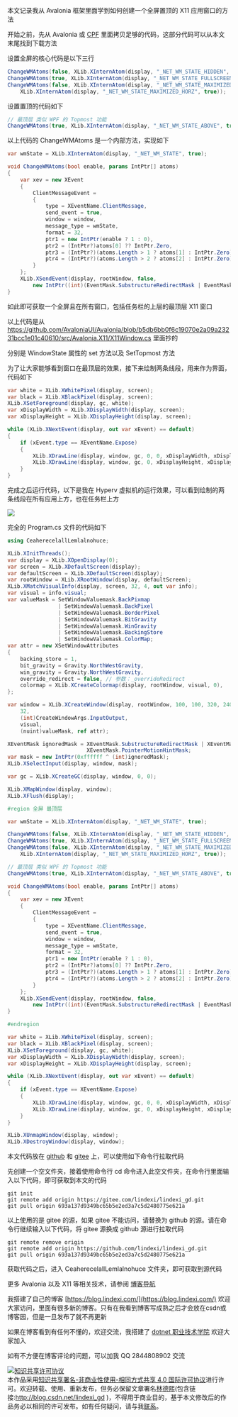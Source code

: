 
本文记录我从 Avalonia 框架里面学到如何创建一个全屏置顶的 X11 应用窗口的方法

<!--more-->


<!-- CreateTime:2024/04/11 07:29:55 -->

<!-- 发布 -->
<!-- 博客 -->

开始之前，先从 Avalonia 或 [CPF](https://gitee.com/csharpui/CPF) 里面拷贝足够的代码，这部分代码可以从本文末尾找到下载方法

设置全屏的核心代码是以下三行

```csharp
ChangeWMAtoms(false, XLib.XInternAtom(display, "_NET_WM_STATE_HIDDEN", true));
ChangeWMAtoms(true, XLib.XInternAtom(display, "_NET_WM_STATE_FULLSCREEN", true));
ChangeWMAtoms(false, XLib.XInternAtom(display, "_NET_WM_STATE_MAXIMIZED_VERT", true),
    XLib.XInternAtom(display, "_NET_WM_STATE_MAXIMIZED_HORZ", true));
```

设置置顶的代码如下

```csharp
// 最顶层 类似 WPF 的 Topmost 功能
ChangeWMAtoms(true, XLib.XInternAtom(display, "_NET_WM_STATE_ABOVE", true));
```

以上代码的 ChangeWMAtoms 是一个内部方法，实现如下

```csharp
var wmState = XLib.XInternAtom(display, "_NET_WM_STATE", true);

void ChangeWMAtoms(bool enable, params IntPtr[] atoms)
{
    var xev = new XEvent
    {
        ClientMessageEvent =
        {
            type = XEventName.ClientMessage,
            send_event = true,
            window = window,
            message_type = wmState,
            format = 32,
            ptr1 = new IntPtr(enable ? 1 : 0),
            ptr2 = (IntPtr?)atoms[0] ?? IntPtr.Zero,
            ptr3 = (IntPtr?)(atoms.Length > 1 ? atoms[1] : IntPtr.Zero) ?? IntPtr.Zero,
            ptr4 = (IntPtr?)(atoms.Length > 2 ? atoms[2] : IntPtr.Zero) ?? IntPtr.Zero
        }
    };
    XLib.XSendEvent(display, rootWindow, false,
        new IntPtr((int)(EventMask.SubstructureRedirectMask | EventMask.SubstructureNotifyMask)), ref xev);
}
```

如此即可获取一个全屏且在所有窗口，包括任务栏的上层的最顶层 X11 窗口

以上代码是从 <https://github.com/AvaloniaUI/Avalonia/blob/b5db6bb0f6c19070e2a09a23231bcc1e01c40610/src/Avalonia.X11/X11Window.cs> 里面抄的

分别是 WindowState 属性的 set 方法以及 SetTopmost 方法

为了让大家能够看到窗口在最顶层的效果，接下来绘制两条线段，用来作为界面，代码如下

```csharp
var white = XLib.XWhitePixel(display, screen);
var black = XLib.XBlackPixel(display, screen);
XLib.XSetForeground(display, gc, white);
var xDisplayWidth = XLib.XDisplayWidth(display, screen);
var xDisplayHeight = XLib.XDisplayHeight(display, screen);

while (XLib.XNextEvent(display, out var xEvent) == default)
{
    if (xEvent.type == XEventName.Expose)
    {
        XLib.XDrawLine(display, window, gc, 0, 0, xDisplayWidth, xDisplayHeight);
        XLib.XDrawLine(display, window, gc, 0, xDisplayHeight, xDisplayWidth, 0);
    }
}
```

完成之后运行代码，以下是我在 Hyperv 虚拟机的运行效果，可以看到绘制的两条线段在所有应用上方，也在任务栏上方

<!-- ![](image/学习 Avalonia 框架笔记 如何创建一个全屏置顶的 X11 应用窗口/学习 Avalonia 框架笔记 如何创建一个全屏置顶的 X11 应用窗口0.png) -->
![](http://image.acmx.xyz/lindexi%2F2024410204263964.jpg)

完全的 Program.cs 文件的代码如下

```csharp
using CeaherecelallLemlalnohuce;

XLib.XInitThreads();
var display = XLib.XOpenDisplay(0);
var screen = XLib.XDefaultScreen(display);
var defaultScreen = XLib.XDefaultScreen(display);
var rootWindow = XLib.XRootWindow(display, defaultScreen);
XLib.XMatchVisualInfo(display, screen, 32, 4, out var info);
var visual = info.visual;
var valueMask = SetWindowValuemask.BackPixmap
                | SetWindowValuemask.BackPixel
                | SetWindowValuemask.BorderPixel
                | SetWindowValuemask.BitGravity
                | SetWindowValuemask.WinGravity
                | SetWindowValuemask.BackingStore
                | SetWindowValuemask.ColorMap;
var attr = new XSetWindowAttributes
{
    backing_store = 1,
    bit_gravity = Gravity.NorthWestGravity,
    win_gravity = Gravity.NorthWestGravity,
    override_redirect = false, // 参数：_overrideRedirect
    colormap = XLib.XCreateColormap(display, rootWindow, visual, 0),
};

var window = XLib.XCreateWindow(display, rootWindow, 100, 100, 320, 240, 0,
    32,
    (int)CreateWindowArgs.InputOutput,
    visual,
    (nuint)valueMask, ref attr);

XEventMask ignoredMask = XEventMask.SubstructureRedirectMask | XEventMask.ResizeRedirectMask |
                         XEventMask.PointerMotionHintMask;
var mask = new IntPtr(0xffffff ^ (int)ignoredMask);
XLib.XSelectInput(display, window, mask);

var gc = XLib.XCreateGC(display, window, 0, 0);

XLib.XMapWindow(display, window);
XLib.XFlush(display);

#region 全屏 最顶层

var wmState = XLib.XInternAtom(display, "_NET_WM_STATE", true);

ChangeWMAtoms(false, XLib.XInternAtom(display, "_NET_WM_STATE_HIDDEN", true));
ChangeWMAtoms(true, XLib.XInternAtom(display, "_NET_WM_STATE_FULLSCREEN", true));
ChangeWMAtoms(false, XLib.XInternAtom(display, "_NET_WM_STATE_MAXIMIZED_VERT", true),
    XLib.XInternAtom(display, "_NET_WM_STATE_MAXIMIZED_HORZ", true));

// 最顶层 类似 WPF 的 Topmost 功能
ChangeWMAtoms(true, XLib.XInternAtom(display, "_NET_WM_STATE_ABOVE", true));

void ChangeWMAtoms(bool enable, params IntPtr[] atoms)
{
    var xev = new XEvent
    {
        ClientMessageEvent =
        {
            type = XEventName.ClientMessage,
            send_event = true,
            window = window,
            message_type = wmState,
            format = 32,
            ptr1 = new IntPtr(enable ? 1 : 0),
            ptr2 = (IntPtr?)atoms[0] ?? IntPtr.Zero,
            ptr3 = (IntPtr?)(atoms.Length > 1 ? atoms[1] : IntPtr.Zero) ?? IntPtr.Zero,
            ptr4 = (IntPtr?)(atoms.Length > 2 ? atoms[2] : IntPtr.Zero) ?? IntPtr.Zero
        }
    };
    XLib.XSendEvent(display, rootWindow, false,
        new IntPtr((int)(EventMask.SubstructureRedirectMask | EventMask.SubstructureNotifyMask)), ref xev);
}

#endregion

var white = XLib.XWhitePixel(display, screen);
var black = XLib.XBlackPixel(display, screen);
XLib.XSetForeground(display, gc, white);
var xDisplayWidth = XLib.XDisplayWidth(display, screen);
var xDisplayHeight = XLib.XDisplayHeight(display, screen);

while (XLib.XNextEvent(display, out var xEvent) == default)
{
    if (xEvent.type == XEventName.Expose)
    {
        XLib.XDrawLine(display, window, gc, 0, 0, xDisplayWidth, xDisplayHeight);
        XLib.XDrawLine(display, window, gc, 0, xDisplayHeight, xDisplayWidth, 0);
    }
}

XLib.XUnmapWindow(display, window);
XLib.XDestroyWindow(display, window);
```

本文代码放在 [github](https://github.com/lindexi/lindexi_gd/tree/693a137d9349bc65b5e2ed3a7c5d2480775e621a/CeaherecelallLemlalnohuce) 和 [gitee](https://gitee.com/lindexi/lindexi_gd/tree/693a137d9349bc65b5e2ed3a7c5d2480775e621a/CeaherecelallLemlalnohuce) 上，可以使用如下命令行拉取代码

先创建一个空文件夹，接着使用命令行 cd 命令进入此空文件夹，在命令行里面输入以下代码，即可获取到本文的代码

```
git init
git remote add origin https://gitee.com/lindexi/lindexi_gd.git
git pull origin 693a137d9349bc65b5e2ed3a7c5d2480775e621a
```

以上使用的是 gitee 的源，如果 gitee 不能访问，请替换为 github 的源。请在命令行继续输入以下代码，将 gitee 源换成 github 源进行拉取代码

```
git remote remove origin
git remote add origin https://github.com/lindexi/lindexi_gd.git
git pull origin 693a137d9349bc65b5e2ed3a7c5d2480775e621a
```

获取代码之后，进入 CeaherecelallLemlalnohuce 文件夹，即可获取到源代码

更多 Avalonia 以及 X11 等相关技术，请参阅 [博客导航](https://blog.lindexi.com/post/%E5%8D%9A%E5%AE%A2%E5%AF%BC%E8%88%AA.html )


我搭建了自己的博客 [https://blog.lindexi.com/](https://blog.lindexi.com/) 欢迎大家访问，里面有很多新的博客。只有在我看到博客写成熟之后才会放在csdn或博客园，但是一旦发布了就不再更新

如果在博客看到有任何不懂的，欢迎交流，我搭建了 [dotnet 职业技术学院](https://t.me/dotnet_campus) 欢迎大家加入

如有不方便在博客评论的问题，可以加我 QQ 2844808902 交流

<a rel="license" href="http://creativecommons.org/licenses/by-nc-sa/4.0/"><img alt="知识共享许可协议" style="border-width:0" src="https://licensebuttons.net/l/by-nc-sa/4.0/88x31.png" /></a><br />本作品采用<a rel="license" href="http://creativecommons.org/licenses/by-nc-sa/4.0/">知识共享署名-非商业性使用-相同方式共享 4.0 国际许可协议</a>进行许可。欢迎转载、使用、重新发布，但务必保留文章署名[林德熙](http://blog.csdn.net/lindexi_gd)(包含链接:http://blog.csdn.net/lindexi_gd )，不得用于商业目的，基于本文修改后的作品务必以相同的许可发布。如有任何疑问，请与我[联系](mailto:lindexi_gd@163.com)。